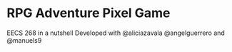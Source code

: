 # RPG Adventure Pixel Game
EECS 268 in a nutshell
Developed with @aliciazavala @angelguerrero and @manuels9

